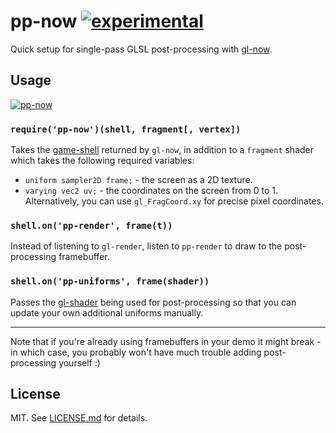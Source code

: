 # pp-now [![experimental](http://hughsk.github.io/stability-badges/dist/experimental.svg)](http://github.com/hughsk/stability-badges) #

Quick setup for single-pass GLSL post-processing with
[gl-now](http://github.com/mikolalysenko/gl-now).

## Usage ##

[![pp-now](https://nodei.co/npm/pp-now.png?mini=true)](https://nodei.co/npm/pp-now)

### `require('pp-now')(shell, fragment[, vertex])` ###

Takes the [game-shell](http://github.com/mikolalysenko/game-shell) returned
by `gl-now`, in addition to a `fragment` shader which takes the following
required variables:

* `uniform sampler2D frame;` - the screen as a 2D texture.
* `varying vec2 uv;` - the coordinates on the screen from 0 to 1.
  Alternatively, you can use `gl_FragCoord.xy` for precise pixel coordinates.

### `shell.on('pp-render', frame(t))` ###

Instead of listening to `gl-render`, listen to `pp-render` to draw to the
post-processing framebuffer.

### `shell.on('pp-uniforms', frame(shader))` ###

Passes the [gl-shader](http://github.com/mikolalysenko/gl-shader) being
used for post-processing so that you can update your own additional uniforms
manually.

***

Note that if you're already using framebuffers in your demo it might break -
in which case, you probably won't have much trouble adding post-processing
yourself :)

## License ##

MIT. See [LICENSE.md](http://github.com/hughsk/pp-now/blob/master/LICENSE.md) for details.
